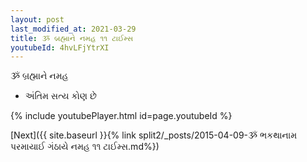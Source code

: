 ```yaml
---
layout: post
last_modified_at: 2021-03-29
title: ૐ બ્રહ્માને નમહ ૧૧ ટાઈમ્સ
youtubeId: 4hvLFjYtrXI
---
```

 
 
 ૐ બ્રહ્માને નમહ  
 
 -  અંતિમ સત્ય કોણ છે 
 
  
 
  
 
 
 
 
 
 


{% include youtubePlayer.html id=page.youtubeId %}
 
[Next]({{ site.baseurl }}{% link  split2/_posts/2015-04-09-ૐ ભકથાનામ પરમાયાઈ ગંઠાયે નમહ ૧૧ ટાઈમ્સ.md%})
 

